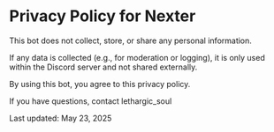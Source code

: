 # Privacy Policy for Nexter

This bot does not collect, store, or share any personal information.

If any data is collected (e.g., for moderation or logging), it is only used within the Discord server and not shared externally.

By using this bot, you agree to this privacy policy.

If you have questions, contact lethargic_soul

Last updated: May 23, 2025
